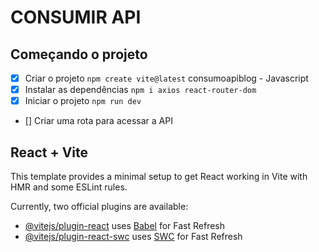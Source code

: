 # CONSUMIR API

## Começando o projeto

- [x] Criar o projeto `npm create vite@latest` consumoapiblog - Javascript
- [x] Instalar as dependências `npm i axios react-router-dom`
- [x] Iniciar o projeto `npm run dev`

- [] Criar uma rota para acessar a API



## React + Vite

This template provides a minimal setup to get React working in Vite with HMR and some ESLint rules.

Currently, two official plugins are available:

- [@vitejs/plugin-react](https://github.com/vitejs/vite-plugin-react/blob/main/packages/plugin-react/README.md) uses [Babel](https://babeljs.io/) for Fast Refresh
- [@vitejs/plugin-react-swc](https://github.com/vitejs/vite-plugin-react-swc) uses [SWC](https://swc.rs/) for Fast Refresh
